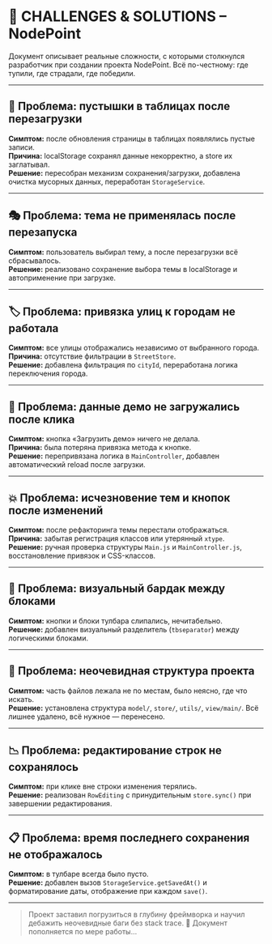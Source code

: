 # 🧨 CHALLENGES & SOLUTIONS – NodePoint

Документ описывает реальные сложности, с которыми столкнулся разработчик при создании проекта NodePoint. Всё по-честному: где тупили, где страдали, где победили.

---

## 🧼 Проблема: пустышки в таблицах после перезагрузки

**Симптом:** после обновления страницы в таблицах появлялись пустые записи.  
**Причина:** localStorage сохранял данные некорректно, а store их заглатывал.  
**Решение:** пересобран механизм сохранения/загрузки, добавлена очистка мусорных данных, переработан `StorageService`.

---

## 🎭 Проблема: тема не применялась после перезапуска

**Симптом:** пользователь выбирал тему, а после перезагрузки всё сбрасывалось.  
**Решение:** реализовано сохранение выбора темы в localStorage и автоприменение при загрузке.

---

## 🏷️ Проблема: привязка улиц к городам не работала

**Симптом:** все улицы отображались независимо от выбранного города.  
**Причина:** отсутствие фильтрации в `StreetStore`.  
**Решение:** добавлена фильтрация по `cityId`, переработана логика переключения города.

---

## 🧻 Проблема: данные демо не загружались после клика

**Симптом:** кнопка «Загрузить демо» ничего не делала.  
**Причина:** была потеряна привязка метода к кнопке.  
**Решение:** перепривязана логика в `MainController`, добавлен автоматический reload после загрузки.

---

## 💥 Проблема: исчезновение тем и кнопок после изменений

**Симптом:** после рефакторинга темы перестали отображаться.  
**Причина:** забытая регистрация классов или утерянный `xtype`.  
**Решение:** ручная проверка структуры `Main.js` и `MainController.js`, восстановление привязок и CSS-классов.

---

## 📏 Проблема: визуальный бардак между блоками

**Симптом:** кнопки и блоки тулбара слипались, нечитабельно.  
**Решение:** добавлен визуальный разделитель (`tbseparator`) между логическими блоками.

---

## 📂 Проблема: неочевидная структура проекта

**Симптом:** часть файлов лежала не по местам, было неясно, где что искать.  
**Решение:** установлена структура `model/`, `store/`, `utils/`, `view/main/`. Всё лишнее удалено, всё нужное — перенесено.

---

## 📉 Проблема: редактирование строк не сохранялось

**Симптом:** при клике вне строки изменения терялись.  
**Решение:** реализован `RowEditing` с принудительным `store.sync()` при завершении редактирования.

---

## 📋 Проблема: время последнего сохранения не отображалось

**Симптом:** в тулбаре всегда было пусто.  
**Решение:** добавлен вызов `StorageService.getSavedAt()` и форматирование даты, отображение при каждом `save()`.

---

> Проект заставил погрузиться в глубину фреймворка и научил дебажить неочевидные баги без stack trace.
> 🚧 Документ пополняется по мере работы...